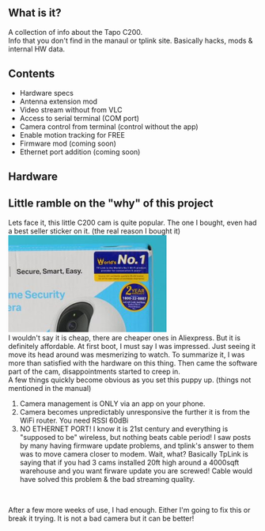 ## What is it?
A collection of info about the Tapo C200.<br>
Info that you don't find in the manaul or tplink site.
Basically hacks, mods & internal HW data.


## Contents
- Hardware specs
- Antenna extension mod
- Video stream without from VLC
- Access to serial terminal (COM port)
- Camera control from terminal (control without the app)
- Enable motion tracking for FREE
- Firmware mod (coming soon)
- Ethernet port addition (coming soon)


## Hardware



## Little ramble on the "why" of this project

Lets face it, this little C200 cam is quite popular.
The one I bought, even had a best seller sticker on it. (the real reason I bought it)<br>
<img src="https://github.com/sengiv/TapoC200/blob/master/images/best-seller.png"><br>
I wouldn't say it is cheap, there are cheaper ones in Aliexpress. But it is definitely affordable.
At first boot, I must say I was impressed. Just seeing it move its head around was mesmerizing to watch.
To summarize it, I was more than satisfied with the hardware on this thing.
Then came the software part of the cam, disappointments started to creep in.<br>
A few things quickly become obvious as you set this puppy up. (things not mentioned in the manual)
1. Camera management is ONLY via an app on your phone.
2. Camera becomes unpredictably unresponsive the further it is from the WiFi router.
   You need RSSI 60dBi
3. NO ETHERNET PORT! I know it is 21st century and everything is "supposed to be" wireless, but nothing beats cable period!
   I saw posts by many having firmware update problems, and tplink's answer to them was to move camera closer to modem.
   Wait, what? Basically TpLink is saying that if you had 3 cams installed 20ft high around a 4000sqft warehouse and you want firware update
   you are screwed! Cable would have solved this problem & the bad streaming quality.
 <br>

After a few more weeks of use, I had enough. Either I'm going to fix this or break it trying.
It is not a bad camera but it can be better!